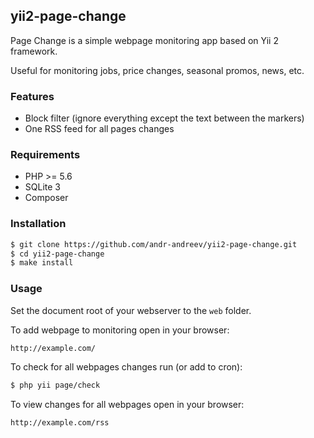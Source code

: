 ## yii2-page-change
Page Change is a simple webpage monitoring app based on Yii 2 framework.

Useful for monitoring jobs, price changes, seasonal promos, news, etc.

### Features
* Block filter (ignore everything except the text between the markers)
* One RSS feed for all pages changes

### Requirements
* PHP >= 5.6
* SQLite 3
* Composer

### Installation
```bash
$ git clone https://github.com/andr-andreev/yii2-page-change.git
$ cd yii2-page-change
$ make install
```

### Usage ###
Set the document root of your webserver to the `web` folder.

To add webpage to monitoring open in your browser:
```
http://example.com/
```
To check for all webpages changes run (or add to cron):
```bash
$ php yii page/check
```
To view changes for all webpages open in your browser:
```
http://example.com/rss
```